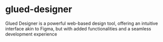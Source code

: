 # glued-designer
Glued Designer is a powerful web-based design tool, offering an intuitive interface akin to Figma, but with added functionalities and a seamless development experience

